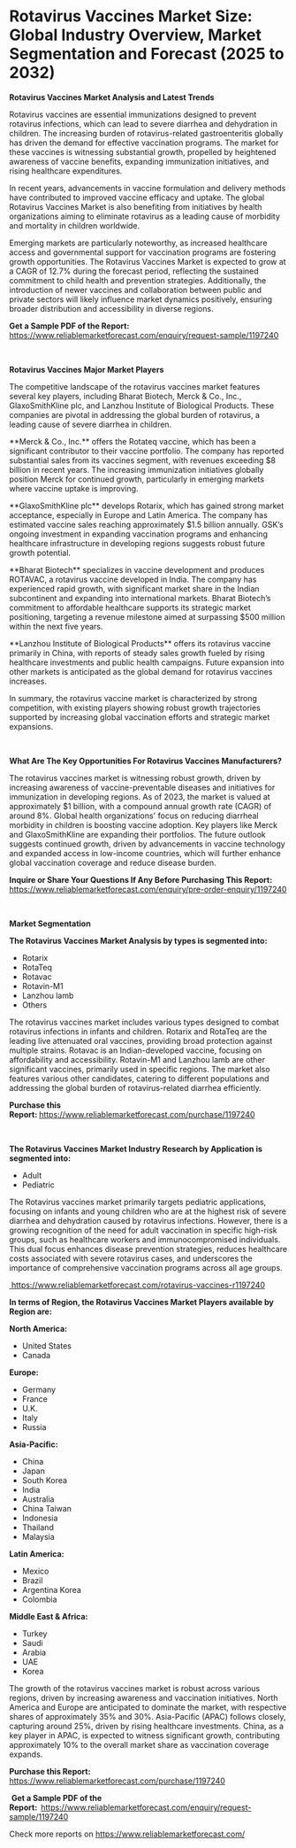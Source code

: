 <p><h1>Rotavirus Vaccines Market Size: Global Industry Overview, Market Segmentation and Forecast (2025 to 2032)</h1></p><p><strong>Rotavirus Vaccines Market Analysis and Latest Trends</strong></p>
<p><p>Rotavirus vaccines are essential immunizations designed to prevent rotavirus infections, which can lead to severe diarrhea and dehydration in children. The increasing burden of rotavirus-related gastroenteritis globally has driven the demand for effective vaccination programs. The market for these vaccines is witnessing substantial growth, propelled by heightened awareness of vaccine benefits, expanding immunization initiatives, and rising healthcare expenditures. </p><p>In recent years, advancements in vaccine formulation and delivery methods have contributed to improved vaccine efficacy and uptake. The global Rotavirus Vaccines Market is also benefiting from initiatives by health organizations aiming to eliminate rotavirus as a leading cause of morbidity and mortality in children worldwide. </p><p>Emerging markets are particularly noteworthy, as increased healthcare access and governmental support for vaccination programs are fostering growth opportunities. The Rotavirus Vaccines Market is expected to grow at a CAGR of 12.7% during the forecast period, reflecting the sustained commitment to child health and prevention strategies. Additionally, the introduction of newer vaccines and collaboration between public and private sectors will likely influence market dynamics positively, ensuring broader distribution and accessibility in diverse regions.</p></p>
<p><strong>Get a Sample PDF of the Report:&nbsp;</strong> <a href="https://www.reliablemarketforecast.com/enquiry/request-sample/1197240?utm_campaign=2292&utm_medium=2&utm_source=Github&utm_content=ia&utm_term=08032025&utm_id=rotavirus-vaccines">https://www.reliablemarketforecast.com/enquiry/request-sample/1197240</a></p>
<p>&nbsp;</p>
<p><strong>Rotavirus Vaccines Major Market Players</strong></p>
<p><p>The competitive landscape of the rotavirus vaccines market features several key players, including Bharat Biotech, Merck & Co., Inc., GlaxoSmithKline plc, and Lanzhou Institute of Biological Products. These companies are pivotal in addressing the global burden of rotavirus, a leading cause of severe diarrhea in children.</p><p>**Merck & Co., Inc.** offers the Rotateq vaccine, which has been a significant contributor to their vaccine portfolio. The company has reported substantial sales from its vaccines segment, with revenues exceeding $8 billion in recent years. The increasing immunization initiatives globally position Merck for continued growth, particularly in emerging markets where vaccine uptake is improving.</p><p>**GlaxoSmithKline plc** develops Rotarix, which has gained strong market acceptance, especially in Europe and Latin America. The company has estimated vaccine sales reaching approximately $1.5 billion annually. GSK’s ongoing investment in expanding vaccination programs and enhancing healthcare infrastructure in developing regions suggests robust future growth potential.</p><p>**Bharat Biotech** specializes in vaccine development and produces ROTAVAC, a rotavirus vaccine developed in India. The company has experienced rapid growth, with significant market share in the Indian subcontinent and expanding into international markets. Bharat Biotech’s commitment to affordable healthcare supports its strategic market positioning, targeting a revenue milestone aimed at surpassing $500 million within the next five years.</p><p>**Lanzhou Institute of Biological Products** offers its rotavirus vaccine primarily in China, with reports of steady sales growth fueled by rising healthcare investments and public health campaigns. Future expansion into other markets is anticipated as the global demand for rotavirus vaccines increases.</p><p>In summary, the rotavirus vaccine market is characterized by strong competition, with existing players showing robust growth trajectories supported by increasing global vaccination efforts and strategic market expansions.</p></p>
<p>&nbsp;</p>
<p><strong>What Are The Key Opportunities For Rotavirus Vaccines Manufacturers?</strong></p>
<p><p>The rotavirus vaccines market is witnessing robust growth, driven by increasing awareness of vaccine-preventable diseases and initiatives for immunization in developing regions. As of 2023, the market is valued at approximately $1 billion, with a compound annual growth rate (CAGR) of around 8%. Global health organizations' focus on reducing diarrheal morbidity in children is boosting vaccine adoption. Key players like Merck and GlaxoSmithKline are expanding their portfolios. The future outlook suggests continued growth, driven by advancements in vaccine technology and expanded access in low-income countries, which will further enhance global vaccination coverage and reduce disease burden.</p></p>
<p><strong>Inquire or Share Your Questions If Any Before Purchasing This Report:</strong> <a href="https://www.reliablemarketforecast.com/enquiry/pre-order-enquiry/1197240?utm_campaign=2292&utm_medium=2&utm_source=Github&utm_content=ia&utm_term=08032025&utm_id=rotavirus-vaccines">https://www.reliablemarketforecast.com/enquiry/pre-order-enquiry/1197240</a></p>
<p>&nbsp;</p>
<p><strong>Market Segmentation</strong></p>
<p><strong>The Rotavirus Vaccines Market Analysis by types is segmented into:</strong></p>
<p><ul><li>Rotarix</li><li>RotaTeq</li><li>Rotavac</li><li>Rotavin-M1</li><li>Lanzhou lamb</li><li>Others</li></ul></p>
<p><p>The rotavirus vaccines market includes various types designed to combat rotavirus infections in infants and children. Rotarix and RotaTeq are the leading live attenuated oral vaccines, providing broad protection against multiple strains. Rotavac is an Indian-developed vaccine, focusing on affordability and accessibility. Rotavin-M1 and Lanzhou lamb are other significant vaccines, primarily used in specific regions. The market also features various other candidates, catering to different populations and addressing the global burden of rotavirus-related diarrhea efficiently.</p></p>
<p><strong>Purchase this Report:&nbsp;</strong><a href="https://www.reliablemarketforecast.com/purchase/1197240?utm_campaign=2292&utm_medium=2&utm_source=Github&utm_content=ia&utm_term=08032025&utm_id=rotavirus-vaccines">https://www.reliablemarketforecast.com/purchase/1197240</a></p>
<p>&nbsp;</p>
<p><strong>The Rotavirus Vaccines Market Industry Research by Application is segmented into:</strong></p>
<p><ul><li>Adult</li><li>Pediatric</li></ul></p>
<p><p>The Rotavirus vaccines market primarily targets pediatric applications, focusing on infants and young children who are at the highest risk of severe diarrhea and dehydration caused by rotavirus infections. However, there is a growing recognition of the need for adult vaccination in specific high-risk groups, such as healthcare workers and immunocompromised individuals. This dual focus enhances disease prevention strategies, reduces healthcare costs associated with severe rotavirus cases, and underscores the importance of comprehensive vaccination programs across all age groups.</p></p>
<p><a href="https://www.reliablemarketforecast.com/rotavirus-vaccines-r1197240?utm_campaign=2292&utm_medium=2&utm_source=Github&utm_content=ia&utm_term=08032025&utm_id=rotavirus-vaccines">&nbsp;https://www.reliablemarketforecast.com/rotavirus-vaccines-r1197240</a></p>
<p><strong>In terms of Region, the Rotavirus Vaccines Market Players available by Region are:</strong></p>
<p>
    <p> <strong> North America: </strong>
        <ul>
            <li>United States</li>
            <li>Canada</li>
        </ul>
        </p> 
    <p> <strong> Europe: </strong>
        <ul>
            <li>Germany</li>
            <li>France</li>
            <li>U.K.</li>
            <li>Italy</li>
            <li>Russia</li>
        </ul>
        </p> 
    <p> <strong> Asia-Pacific: </strong>
        <ul>
            <li>China</li>
            <li>Japan</li>
            <li>South Korea</li>
            <li>India</li>
            <li>Australia</li>
            <li>China Taiwan</li>
            <li>Indonesia</li>
            <li>Thailand</li>
            <li>Malaysia</li>
        </ul>
        </p> 
    <p> <strong> Latin America: </strong>
        <ul>
            <li>Mexico</li>
            <li>Brazil</li>
            <li>Argentina Korea</li>
            <li>Colombia</li>
        </ul>
        </p> 
    <p> <strong> Middle East & Africa: </strong>
        <ul>
            <li>Turkey</li>
            <li>Saudi</li>
            <li>Arabia</li>
            <li>UAE</li>
            <li>Korea</li>
        </ul>
    </p>
    </p>
<p><p>The growth of the rotavirus vaccines market is robust across various regions, driven by increasing awareness and vaccination initiatives. North America and Europe are anticipated to dominate the market, with respective shares of approximately 35% and 30%. Asia-Pacific (APAC) follows closely, capturing around 25%, driven by rising healthcare investments. China, as a key player in APAC, is expected to witness significant growth, contributing approximately 10% to the overall market share as vaccination coverage expands.</p></p>
<p><strong>Purchase this Report: </strong><a href="https://www.reliablemarketforecast.com/purchase/1197240?utm_campaign=2292&utm_medium=2&utm_source=Github&utm_content=ia&utm_term=08032025&utm_id=rotavirus-vaccines">https://www.reliablemarketforecast.com/purchase/1197240</a></p>
<p>&nbsp;<strong>Get a Sample PDF of the Report:&nbsp;&nbsp;</strong><a href="https://www.reliablemarketforecast.com/enquiry/request-sample/1197240?utm_campaign=2292&utm_medium=2&utm_source=Github&utm_content=ia&utm_term=08032025&utm_id=rotavirus-vaccines">https://www.reliablemarketforecast.com/enquiry/request-sample/1197240</a></p>
<p><strong></strong></p>
<p>Check more reports on <a href="https://www.reliablemarketforecast.com/?utm_campaign=2292&utm_medium=2&utm_source=Github&utm_content=ia&utm_term=08032025&utm_id=rotavirus-vaccines">https://www.reliablemarketforecast.com/</a></p>